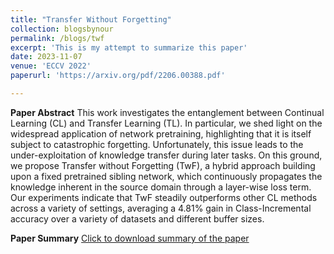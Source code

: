 ```yaml
---
title: "Transfer Without Forgetting"
collection: blogsbynour
permalink: /blogs/twf
excerpt: 'This is my attempt to summarize this paper'
date: 2023-11-07
venue: 'ECCV 2022'
paperurl: 'https://arxiv.org/pdf/2206.00388.pdf'

---
```

**Paper Abstract**
This work investigates the entanglement between Continual Learning (CL) and Transfer Learning (TL). In particular, we shed light on the widespread application of network pretraining, highlighting that it is itself subject to catastrophic forgetting. Unfortunately, this issue leads to the under-exploitation of knowledge transfer during later tasks. On this ground, we propose Transfer without Forgetting (TwF), a hybrid approach building upon a fixed pretrained sibling network, which continuously propagates the knowledge inherent in the source domain through a layer-wise loss term. Our experiments indicate that TwF steadily outperforms other CL methods across a variety of settings, averaging a 4.81% gain in Class-Incremental accuracy over a variety of datasets and different buffer sizes. 

**Paper Summary**
[Click to download summary of the paper](http://nourhanb.github.io/files/twf.pdf) 
